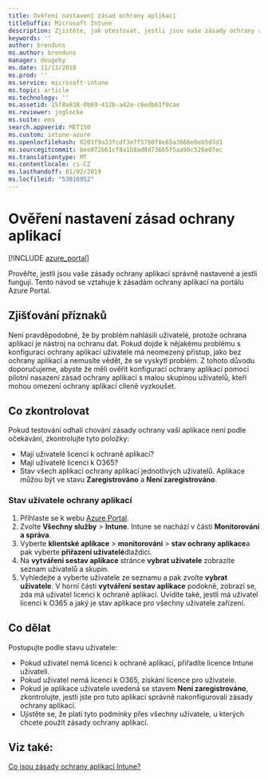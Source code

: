 ```yaml
---
title: Ověření nastavení zásad ochrany aplikací
titleSuffix: Microsoft Intune
description: Zjistěte, jak otestovat, jestli jsou vaše zásady ochrany aplikací správně nastavené a jestli fungují.
keywords: ''
author: brenduns
ms.author: brenduns
manager: dougeby
ms.date: 11/13/2018
ms.prod: ''
ms.service: microsoft-intune
ms.topic: article
ms.technology: ''
ms.assetid: 15f8a838-0b69-412b-a42e-c6edb61f0cae
ms.reviewer: joglocke
ms.suite: ems
search.appverid: MET150
ms.custom: intune-azure
ms.openlocfilehash: 0201f9a33fcdf3e7f5780f8e65a3666e6eb5d7d1
ms.sourcegitcommit: bee072b61cf8a1b8ad8d736b5f5aa9bc526e07ec
ms.translationtype: MT
ms.contentlocale: cs-CZ
ms.lasthandoff: 01/02/2019
ms.locfileid: "53816952"
---
```

# <a name="how-to-validate-your-app-protection-policy-setup"></a>Ověření nastavení zásad ochrany aplikací

[!INCLUDE [azure_portal](./includes/azure_portal.md)]

Prověřte, jestli jsou vaše zásady ochrany aplikací správně nastavené a jestli fungují. Tento návod se vztahuje k zásadám ochrany aplikací na portálu Azure Portal.

## <a name="checking-for-symptoms"></a>Zjišťování příznaků
Není pravděpodobné, že by problém nahlásili uživatelé, protože ochrana aplikací je nástroj na ochranu dat. Pokud dojde k nějakému problému s konfigurací ochrany aplikací uživatele má neomezený přístup, jako bez ochrany aplikací a nemusíte vědět, že se vyskytl problém. Z tohoto důvodu doporučujeme, abyste že měli ověřit konfiguraci ochrany aplikací pomocí pilotní nasazení zásad ochrany aplikací s malou skupinou uživatelů, kteří mohou omezení ochrany aplikací cíleně vyzkoušet.


## <a name="what-to-check"></a>Co zkontrolovat

Pokud testování odhalí chování zásady ochrany vaší aplikace není podle očekávání, zkontrolujte tyto položky:

- Mají uživatelé licenci k ochraně aplikací?
- Mají uživatelé licenci k O365?
- Stav všech aplikací ochrany aplikací jednotlivých uživatelů. Aplikace můžou být ve stavu **Zaregistrováno** a **Není zaregistrováno**.

### <a name="user-app-protection-status"></a>Stav uživatele ochrany aplikací
1. Přihlaste se k webu [Azure Portal](https://portal.azure.com).
2. Zvolte **Všechny služby** > **Intune**. Intune se nachází v části **Monitorování a správa**.
3. Vyberte **klientské aplikace** > **monitorování** >  **stav ochrany aplikace**a pak vyberte **přiřazení uživatelé**dlaždici. 
4. Na **vytváření sestav aplikace** stránce **vybrat uživatele** zobrazíte seznam uživatelů a skupin. 
5. Vyhledejte a vyberte uživatele ze seznamu a pak zvolte **vybrat uživatele**. V horní části **vytváření sestav aplikace** podokně, zobrazí se, zda má uživatel licenci k ochraně aplikací. Uvidíte také, jestli má uživatel licenci k O365 a jaký je stav aplikace pro všechny uživatele zařízení.



## <a name="what-to-do"></a>Co dělat
Postupujte podle stavu uživatele:

- Pokud uživatel nemá licenci k ochraně aplikací, přiřadíte licence Intune uživateli.
- Pokud uživatel nemá licenci k O365, získání licence pro uživatele.
- Pokud je aplikace uživatele uvedená se stavem **Není zaregistrováno**, zkontrolujte, jestli jste pro tuto aplikaci správně nakonfigurovali zásady ochrany aplikací.
- Ujistěte se, že platí tyto podmínky přes všechny uživatele, u kterých chcete použít zásady ochrany aplikací.

## <a name="see-also"></a>Viz také:

[Co jsou zásady ochrany aplikací Intune?](app-protection-policies.md)
